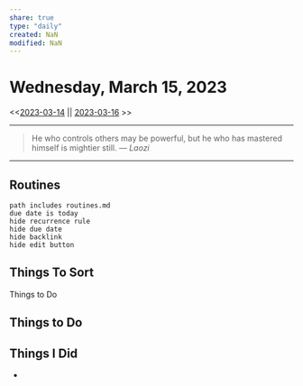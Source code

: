 ```yaml
---
share: true
type: "daily"
created: NaN 
modified: NaN
---
```

# Wednesday, March 15, 2023
<<[2023-03-14](./2023-03-14.md#) || [2023-03-16](./2023-03-16.md#) >>

---

> He who controls others may be powerful, but he who has mastered himself is mightier still.
> — <cite>Laozi</cite>

---
 
## Routines
```tasks
path includes routines.md
due date is today
hide recurrence rule
hide due date
hide backlink
hide edit button
```

## Things To Sort
Things to Do



## Things to Do


## Things I Did
- 
